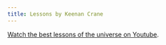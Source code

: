 ```yaml
---
title: Lessons by Keenan Crane
---
```


[Watch the best lessons of the universe on Youtube](https://youtu.be/W6yEALqsD7k?list=PL9_jI1bdZmz2emSh0UQ5iOdT2xRHFHL7E).